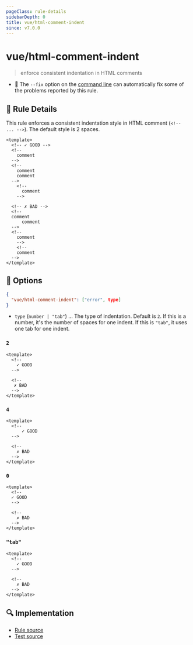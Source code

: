 ```yaml
---
pageClass: rule-details
sidebarDepth: 0
title: vue/html-comment-indent
since: v7.0.0
---
```

# vue/html-comment-indent
> enforce consistent indentation in HTML comments

- :wrench: The `--fix` option on the [command line](https://eslint.org/docs/user-guide/command-line-interface#fixing-problems) can automatically fix some of the problems reported by this rule.

## :book: Rule Details

This rule enforces a consistent indentation style in HTML comment (`<!-- ... -->`). The default style is 2 spaces.

<eslint-code-block fix :rules="{'vue/html-comment-indent': ['error']}">

```vue
<template>
  <!-- ✓ GOOD -->
  <!--
    comment
  -->
  <!--
    comment
    comment
  -->
    <!--
      comment
    -->

  <!-- ✗ BAD -->
  <!--
  comment
      comment
  -->
  <!--
    comment
    -->
    <!--
    comment
  -->
</template>
```

</eslint-code-block>

## :wrench: Options

```json
{
  "vue/html-comment-indent": ["error", type]
}
```

- `type` (`number | "tab"`) ... The type of indentation. Default is `2`. If this is a number, it's the number of spaces for one indent. If this is `"tab"`, it uses one tab for one indent.

### `2`

<eslint-code-block fix :rules="{'vue/html-comment-indent': ['error', 2]}">

```vue
<template>
  <!--
    ✓ GOOD
  -->

  <!--
   ✗ BAD
  -->
</template>
```

</eslint-code-block>

### `4`

<eslint-code-block fix :rules="{'vue/html-comment-indent': ['error', 4]}">

```vue
<template>
  <!--
      ✓ GOOD
  -->

  <!--
    ✗ BAD
  -->
</template>
```

</eslint-code-block>

### `0`

<eslint-code-block fix :rules="{'vue/html-comment-indent': ['error', 0]}">

```vue
<template>
  <!--
  ✓ GOOD
  -->

  <!--
    ✗ BAD
  -->
</template>
```

</eslint-code-block>

### `"tab"`

<eslint-code-block fix :rules="{'vue/html-comment-indent': ['error', 'tab']}">

```vue
<template>
  <!--
  	✓ GOOD
  -->

  <!--
    ✗ BAD
  -->
</template>
```

</eslint-code-block>

## :mag: Implementation

- [Rule source](https://github.com/vuejs/eslint-plugin-vue/blob/master/lib/rules/html-comment-indent.js)
- [Test source](https://github.com/vuejs/eslint-plugin-vue/blob/master/tests/lib/rules/html-comment-indent.js)
